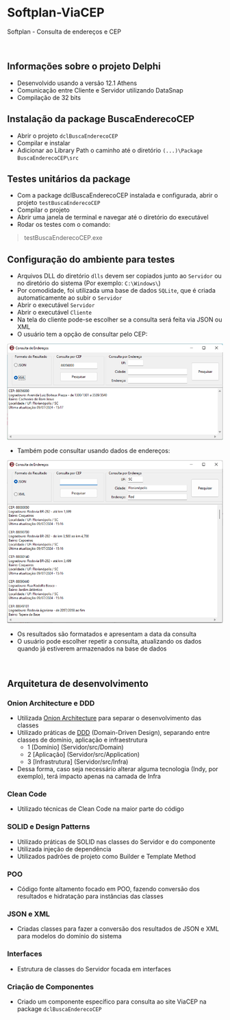 # Softplan-ViaCEP
Softplan - Consulta de endereços e CEP

<br>

## Informações sobre o projeto Delphi
- Desenvolvido usando a versão 12.1 Athens
- Comunicação entre Cliente e Servidor utilizando DataSnap
- Compilação de 32 bits

## Instalação da package BuscaEnderecoCEP
- Abrir o projeto `dclBuscaEnderecoCEP`
- Compilar e instalar
- Adicionar ao Library Path o caminho até o diretório `(...)\Package BuscaEnderecoCEP\src`

## Testes unitários da package
- Com a package dclBuscaEnderecoCEP instalada e configurada, abrir o projeto `testBuscaEnderecoCEP`
- Compilar o projeto
- Abrir uma janela de terminal e navegar até o diretório do executável
- Rodar os testes com o comando:

> testBuscaEnderecoCEP.exe

## Configuração do ambiente para testes
- Arquivos DLL do diretório `dlls` devem ser copiados junto ao `Servidor` ou no diretório do sistema (Por exemplo: `C:\Windows\`)
- Por comodidade, foi utilizada uma base de dados `SQLite`, que é criada automaticamente ao subir o `Servidor`
- Abrir o executável `Servidor`
- Abrir o executável `Cliente`
- Na tela do cliente pode-se escolher se a consulta será feita via JSON ou XML
- O usuário tem a opção de consultar pelo CEP:

![Consulta CEP](/img/pesquisa-cep.png "Consulta de CEP")

- Também pode consultar usando dados de endereços:

![Consulta Endereço](/img/pesquisa-endereco.png "Consulta de endereços")

- Os resultados são formatados e apresentam a data da consulta
- O usuário pode escolher repetir a consulta, atualizando os dados quando já estiverem armazenados na base de dados

<br>

## Arquitetura de desenvolvimento

### Onion Architecture e DDD
- Utilizada [Onion Architecture](https://vitormoschetti.medium.com/onion-architecture-defini%C3%A7%C3%A3o-camadas-e-benef%C3%ADcios-551f460c3b2c) para separar o desenvolvimento das classes
- Utilizado práticas de [DDD](https://en.wikipedia.org/wiki/Domain-driven_design) (Domain-Driven Design), separando entre classes de domínio, aplicação e infraestrutura
    - 1 [Domínio] (Servidor/src/Domain)
    - 2 [Aplicação] (Servidor/src/Application)
    - 3 [Infrastrutura] (Servidor/src/Infra)
- Dessa forma, caso seja necessário alterar alguma tecnologia (Indy, por exemplo), terá impacto apenas na camada de Infra

### Clean Code
- Utilizado técnicas de Clean Code na maior parte do código

### SOLID e Design Patterns
- Utilizado práticas de SOLID nas classes do Servidor e do componente
- Utilizada injeção de dependência
- Utilizados padrões de projeto como Builder e Template Method

### POO
- Código fonte altamento focado em POO, fazendo conversão dos resultados e hidratação para instâncias das classes

### JSON e XML
- Criadas classes para fazer a conversão dos resultados de JSON e XML para modelos do domínio do sistema

### Interfaces
- Estrutura de classes do Servidor focada em interfaces

### Criação de Componentes
- Criado um componente específico para consulta ao site ViaCEP na package `dclBuscaEnderecoCEP`

<br>
